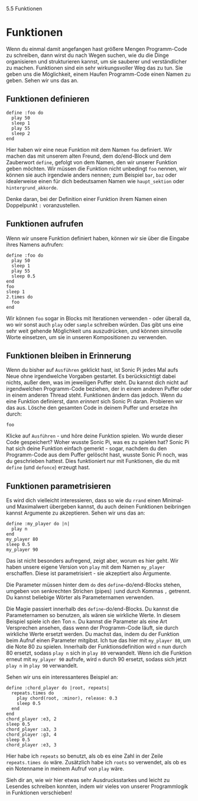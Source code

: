 5.5 Funktionen

# Funktionen

Wenn du einmal damit angefangen hast größere Mengen Programm-Code zu schreiben, dann wirst du nach Wegen suchen, wie du die Dinge organisieren und strukturieren kannst, um sie sauberer und verständlicher zu machen. Funktionen sind ein sehr wirkungsvoller Weg das zu tun. Sie geben uns die Möglichkeit, einem Haufen Programm-Code einen Namen zu geben. Sehen wir uns das an.

## Funktionen definieren

```
define :foo do
  play 50
  sleep 1
  play 55
  sleep 2
end
```

Hier haben wir eine neue Funktion mit dem Namen `foo` definiert. Wir machen das mit unserem alten Freund, dem do/end-Block und dem Zauberwort `define`, gefolgt von dem Namen, den wir unserer Funktion geben möchten. Wir müssen die Funktion nicht unbedingt `foo` nennen, wir können sie auch irgendwie anders nennen; zum Beispiel `bar`, `baz` oder idealerweise einen für dich bedeutsamen Namen wie `haupt_sektion` oder `hintergrund_akkorde`.

Denke daran, bei der Definition einer Funktion ihrem Namen einen Doppelpunkt `:` voranzustellen.

## Funktionen aufrufen

Wenn wir unsere Funktion definiert haben, können wir sie über die Eingabe ihres Namens aufrufen:

```
define :foo do
  play 50
  sleep 1
  play 55
  sleep 0.5
end
foo
sleep 1
2.times do
  foo
end
```

Wir können `foo` sogar in Blocks mit Iterationen verwenden - oder überall da, wo wir sonst auch `play` oder `sample` schreiben würden. Das gibt uns eine sehr weit gehende Möglichkeit uns auszudrücken, und können sinnvolle Worte einsetzen, um sie in unseren Kompositionen zu verwenden.

## Funktionen bleiben in Erinnerung

Wenn du bisher auf `Ausführen` geklickt hast, ist Sonic Pi jedes Mal aufs Neue ohne irgendwelche Vorgaben gestartet. Es berücksichtigt dabei nichts, außer dem, was im jeweiligen Puffer steht. Du kannst dich nicht auf irgendwelchen Programm-Code beziehen, der in einem anderen Puffer oder in einem anderen Thread steht. Funktionen ändern das jedoch. Wenn du eine Funktion definierst, dann *erinnert* sich Sonic Pi daran. Probieren wir das aus. Lösche den gesamten Code in deinem Puffer und ersetze ihn durch:

```
foo
```

Klicke auf `Ausführen` - und höre deine Funktion spielen. Wo wurde dieser Code gespeichert? Woher wusste Sonic Pi, was es zu spielen hat? Sonic Pi hat sich deine Funktion einfach gemerkt - sogar, nachdem du den Programm-Code aus dem Puffer gelöscht hast, wusste Sonic Pi noch, was du geschrieben hattest. Dies funktioniert nur mit Funktionen, die du mit `define` (und `defonce`) erzeugt hast.

## Funktionen parametrisieren

Es wird dich vielleicht interessieren, dass so wie du `rrand` einen Minimal- und Maximalwert übergeben kannst, du auch deinen Funktionen beibringen kannst Argumente zu akzeptieren. Sehen wir uns das an:

```
define :my_player do |n|
  play n
end
my_player 80
sleep 0.5
my_player 90
```

Das ist nicht besonders aufregend, zeigt aber, worum es hier geht. Wir haben unsere eigene Version von `play` mit dem Namen `my_player` erschaffen. Diese ist parametrisiert - sie akzeptiert also Argumente.

Die Parameter müssen hinter dem `do` des `define`-do/end-Blocks stehen, umgeben von senkrechten Strichen (pipes) `|`und durch Kommas `,` getrennt. Du kannst beliebige Wörter als Parameternamen verwenden.

Die Magie passiert innerhalb des `define`-do/end-Blocks. Du kannst die Parameternamen so benutzen, als wären sie wirkliche Werte. In diesem Beispiel spiele ich den Ton `n`. Du kannst die Parameter als eine Art Versprechen ansehen, dass wenn der Programm-Code läuft, sie durch wirkliche Werte ersetzt werden. Du machst das, indem du der Funktion beim Aufruf einen Parameter mitgibst. Ich tue das hier mit `my_player 80`, um die Note 80 zu spielen. Innerhalb der Funktionsdefinition wird `n` nun durch 80 ersetzt, sodass `play n` sich in `play 80` verwandelt. Wenn ich die Funktion erneut mit `my_player 90` aufrufe, wird `n` durch 90 ersetzt, sodass sich jetzt `play n` in `play 90` verwandelt.

Sehen wir uns ein interessanteres Beispiel an:

```
define :chord_player do |root, repeats| 
  repeats.times do
    play chord(root, :minor), release: 0.3
    sleep 0.5
  end
end
chord_player :e3, 2
sleep 0.5
chord_player :a3, 3
chord_player :g3, 4
sleep 0.5
chord_player :e3, 3
```

Hier habe ich `repeats` so benutzt, als ob es eine Zahl in der Zeile `repeats.times do` wäre. Zusätzlich habe ich `roots` so verwendet, als ob es ein Notenname in meinem Aufruf von `play` wäre.

Sieh dir an, wie wir hier etwas sehr Ausdrucksstarkes und leicht zu Lesendes schreiben konnten, indem wir vieles von unserer Programmlogik in Funktionen verschieben!

